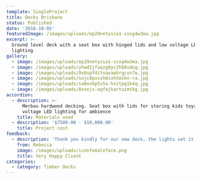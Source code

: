 ```yaml
---
template: SingleProject
title: Decks Brisbane
status: Published
date: '2018-10-05'
featuredImage: /images/uploads/ep29netysia1-ssxg4w3ma.jpg
excerpt: >-
  Ground level deck with a seat box with hinged lids and low voltage LED
  lighting
gallery:
  - image: /images/uploads/ep29netysia1-ssxg4w3ma.jpg
  - image: /images/uploads/yhwd2jfuqzg0yc2hb8sdog.jpg
  - image: /images/uploads/9s6upf4itnaxawhrgcsn7w.jpg
  - image: /images/uploads/sojc0pussh6ixhtmikn-ra.jpg
  - image: /images/uploads/sa0xvkp5s5a-hxitpq1k4q.jpg
  - image: /images/uploads/8xxojs-oqfojkartuimtkg.jpg
accordion:
  - description: >-
      Merbau hardwood decking. Seat box with lids for storing kids toys. Low
      voltage LED lighting for ambience
    title: Materials used
  - description: '$7500.00 - $10,000.00'
    title: Project cost
feedback:
  - description: 'Thank you kindly for our new deck, the lights set it off'
    from: Rebecca
    image: /images/uploads/iconfemaleface.png
    title: Very Happy Client
categories:
  - category: Timber Decks
---
```


